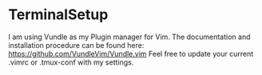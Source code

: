 # TerminalSetup

I am using Vundle as my Plugin manager for Vim. The documentation and installation procedure can be found here:   https://github.com/VundleVim/Vundle.vim
Feel free to update your current .vimrc or .tmux-conf with my settings. 

